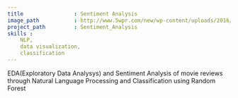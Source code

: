 ```yaml
---
title                : Sentiment Analysis 
image_path           : http://www.5wpr.com/new/wp-content/uploads/2016/03/sentiment-analysis-public-relations.jpg
project_path         : Sentiment_Analysis
skills :
    NLP,
    data visualization,
    classification
---
```

EDA(Exploratory Data Analysys) and Sentiment Analysis of movie reviews through Natural Language Processing and Classification using Random Forest 